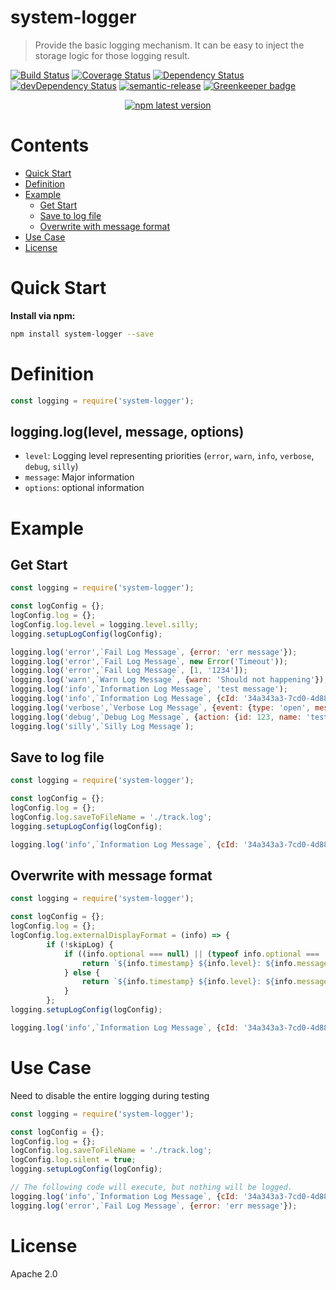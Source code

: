 # system-logger
> Provide the basic logging mechanism.  It can be easy to inject the storage logic for those logging result.

[![Build Status](https://travis-ci.org/leocwlam/system-logger.svg?branch=master)](https://travis-ci.org/leocwlam/system-logger)
[![Coverage Status](https://coveralls.io/repos/github/leocwlam/system-logger/badge.svg?branch=master)](https://coveralls.io/github/leocwlam/system-logger?branch=master)
[![Dependency Status](https://david-dm.org/leocwlam/system-logger.svg)](https://david-dm.org/leocwlam/system-logger.svg)
[![devDependency Status](https://david-dm.org/leocwlam/system-logger/dev-status.svg)](https://david-dm.org/leocwlam/system-logger#info=devDependencies)
[![semantic-release](https://img.shields.io/badge/%20%20%F0%9F%93%A6%F0%9F%9A%80-semantic--release-e10079.svg)](https://github.com/semantic-release/semantic-release)
[![Greenkeeper badge](https://badges.greenkeeper.io/leocwlam/system-logger.svg)](https://greenkeeper.io/)
<p align="center">
  <a href="https://www.npmjs.com/package/system-logger">
    <img alt="npm latest version" src="https://img.shields.io/npm/v/system-logger/latest.svg">
  </a>
</p>

# Contents
* [Quick Start](#quick-start)
* [Definition](#definition)
* [Example](#example)
	* [Get Start](#get-start)
	* [Save to log file](#save-to-logfile)
	* [Overwrite with message format](#overwrite-with-message-format)
* [Use Case](#use-case)
* [License](#license)


# <a name="quick-start"></a>Quick Start
**Install via npm:**
``` bash
npm install system-logger --save
```

# <a name="definition"></a>Definition

``` js
const logging = require('system-logger');
```
## logging.log(level, message, options)
- `level`: Logging level representing priorities (`error`, `warn`, `info`, `verbose`, `debug`, `silly`)
- `message`: Major information
- `options`: optional information


# <a name="example"></a>Example
## <a name="get-start"></a>Get Start
``` js
const logging = require('system-logger');

const logConfig = {};
logConfig.log = {};
logConfig.log.level = logging.level.silly;
logging.setupLogConfig(logConfig);

logging.log('error',`Fail Log Message`, {error: 'err message'});
logging.log('error',`Fail Log Message`, new Error('Timeout'));
logging.log('error',`Fail Log Message`, [1, '1234']);
logging.log('warn',`Warn Log Message`, {warn: 'Should not happening'});
logging.log('info',`Information Log Message`, 'test message');
logging.log('info',`Information Log Message`, {cId: '34a343a3-7cd0-4d88-a8ed-733ba36d3a3c', action: {id: 879}});
logging.log('verbose',`Verbose Log Message`, {event: {type: 'open', message: 'test'}});
logging.log('debug',`Debug Log Message`, {action: {id: 123, name: 'tester'}});
logging.log('silly',`Silly Log Message`);
```

## <a name="save-to-logfile"></a>Save to log file
``` js
const logging = require('system-logger');

const logConfig = {};
logConfig.log = {};
logConfig.log.saveToFileName = './track.log';
logging.setupLogConfig(logConfig);

logging.log('info',`Information Log Message`, {cId: '34a343a3-7cd0-4d88-a8ed-733ba36d3a3c', action: {id: 879}});
```

##  <a name="overwrite-with-message-format"></a>Overwrite with message format
``` js
const logging = require('system-logger');

const logConfig = {};
logConfig.log = {};
logConfig.log.externalDisplayFormat = (info) => {
		if (!skipLog) {
			if ((info.optional === null) || (typeof info.optional === 'undefined')) {
				return `${info.timestamp} ${info.level}: ${info.message}`;
			} else {
				return `${info.timestamp} ${info.level}: ${info.message} [Detail: {${info.optional}}]`;
			}
		};
logging.setupLogConfig(logConfig);

logging.log('info',`Information Log Message`, {cId: '34a343a3-7cd0-4d88-a8ed-733ba36d3a3c', action: {id: 879}});
```

# <a name="use-case"></a>Use Case
Need to disable the entire logging during testing
``` js
const logging = require('system-logger');

const logConfig = {};
logConfig.log = {};
logConfig.log.saveToFileName = './track.log';
logConfig.log.silent = true;
logging.setupLogConfig(logConfig);

// The following code will execute, but nothing will be logged.
logging.log('info',`Information Log Message`, {cId: '34a343a3-7cd0-4d88-a8ed-733ba36d3a3c', action: {id: 879}});
logging.log('error',`Fail Log Message`, {error: 'err message'});
```

# <a name="license"></a>License
Apache 2.0

